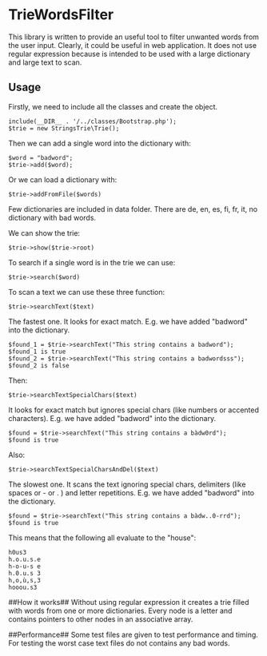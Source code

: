 # TrieWordsFilter
This library is written to provide an useful tool to filter unwanted words from the user input. Clearly, it could be useful in web application. It does not use regular expression because is intended to be used with a large dictionary and large text to scan.

## Usage ##
Firstly, we need to include all the classes and create the object.

    include(__DIR__ . '/../classes/Bootstrap.php');
    $trie = new StringsTrie\Trie();
    
Then we can add a single word into the dictionary with:

    $word = "badword";
    $trie->add($word);
Or we can load a dictionary with:

    $trie->addFromFile($words)

Few dictionaries are included in data folder. There are de, en, es, fi, fr, it, no dictionary with bad words.

We can show the trie:

    $trie->show($trie->root)

To search if a single word is in the trie we can use:

    $trie->search($word)

To scan a text we can use these three function:

    $trie->searchText($text)
The fastest one. It looks for exact match.
E.g. we have added "badword" into the dictionary.
	
    $found_1 = $trie->searchText("This string contains a badword");
    $found_1 is true
    $found_2 = $trie->searchText("This string contains a badwordsss");
    $found_2 is false
 
 Then:

    $trie->searchTextSpecialChars($text)

   It looks for exact match but ignores special chars (like numbers or accented characters).
   E.g. we have added "badword" into the dictionary.
	
    $found = $trie->searchText("This string contains a bàdw0rd");
    $found is true
 Also:

    $trie->searchTextSpecialCharsAndDel($text)

The slowest one. It scans the text ignoring special chars, delimiters (like spaces or - or . ) and letter repetitions.
E.g. we have added "badword" into the dictionary.
	
    $found = $trie->searchText("This string contains a bàdw..0-rrd");
    $found is true

 This means that the following all evaluate to the "house":

    h0us3
    h.o.u.s.e
    h-o-u-s e
    h.0.u.s 3
    h,o,ù,s,3
    hooou.s3

##How it works##
Without using regular expression it creates a trie filled with words from one or more dictionaries. Every node is a letter and contains pointers to other nodes in an associative array.

##Performance##
Some test files are given to test performance and timing. For testing the worst case text files do not contains any bad words.
